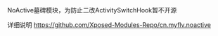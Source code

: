 NoActive墓碑模块，为防止二改ActivitySwitchHook暂不开源

详细说明 https://github.com/Xposed-Modules-Repo/cn.myflv.noactive

